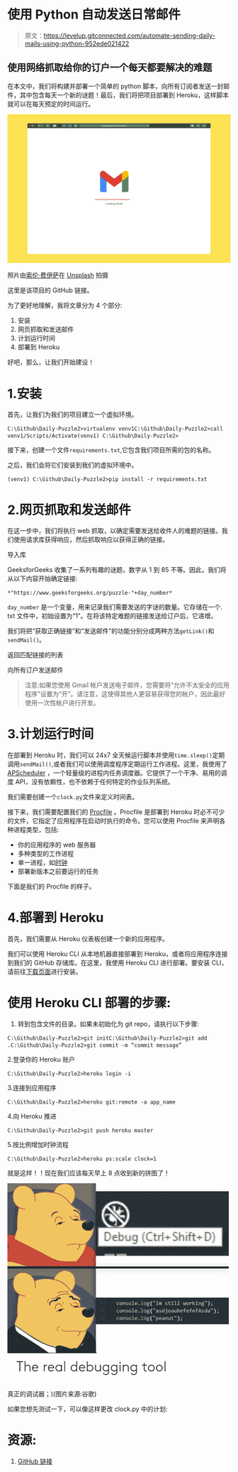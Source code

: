 # 使用 Python 自动发送日常邮件

> 原文：<https://levelup.gitconnected.com/automate-sending-daily-mails-using-python-952ede021422>

## 使用网络抓取给你的订户一个每天都要解决的难题

在本文中，我们将构建并部署一个简单的 python 脚本，向所有订阅者发送一封邮件，其中包含每天一个新的谜题！最后，我们将把项目部署到 Heroku，这样脚本就可以在每天预定的时间运行。

![](img/7591b223e9923a8320df4002749625f8.png)

照片由[索伦·费伊萨](https://unsplash.com/@solenfeyissa?utm_source=unsplash&utm_medium=referral&utm_content=creditCopyText)在 [Unsplash](https://unsplash.com/s/photos/email?utm_source=unsplash&utm_medium=referral&utm_content=creditCopyText) 拍摄

这里是该项目的 GitHub 链接。

为了更好地理解，我将文章分为 4 个部分:

1.  安装
2.  网页抓取和发送邮件
3.  计划运行时间
4.  部署到 Heroku

好吧，那么，让我们开始建设！

# 1.安装

首先，让我们为我们的项目建立一个虚拟环境。

```
C:\Github\Daily-Puzzle2>virtualenv venv1C:\Github\Daily-Puzzle2>call venv1/Scripts/Activate(venv1) C:\Github\Daily-Puzzle2>
```

接下来，创建一个文件`requirements.txt`,它包含我们项目所需的包的名称。

之后，我们会将它们安装到我们的虚拟环境中。

```
(venv1) C:\Github\Daily-Puzzle2>pip install -r requirements.txt
```

# 2.网页抓取和发送邮件

在这一步中，我们将执行 web 抓取，以确定需要发送给收件人的难题的链接。我们使用请求库获得响应，然后抓取响应以获得正确的链接。

导入库

GeeksforGeeks 收集了一系列有趣的谜题，数字从 1 到 85 不等。因此，我们将从以下内容开始确定链接:

```
*"https://www.geeksforgeeks.org/puzzle-"+day_number*
```

`day_number` 是一个变量，用来记录我们需要发送的字谜的数量。它存储在一个. txt 文件中，初始设置为“1”。在将该特定难题的链接发送给订户后，它递增。

我们将把“获取正确链接”和“发送邮件”的功能分别分成两种方法`getLink()`和`sendMail()`。

返回匹配链接的列表

向所有订户发送邮件

> 注意:如果您使用 Gmail 帐户发送电子邮件，您需要将“允许不太安全的应用程序”设置为“开”。请注意，这使得其他人更容易获得您的帐户，因此最好使用一次性帐户进行开发。

# 3.计划运行时间

在部署到 Heroku 时，我们可以 24x7 全天候运行脚本并使用`time.sleep()`定期调用`sendMail()`,或者我们可以使用调度程序定期运行工作进程。这里，我使用了 [APScheduler](https://devcenter.heroku.com/articles/clock-processes-python) ，一个轻量级的进程内任务调度器。它提供了一个干净、易用的调度 API，没有依赖性，也不依赖于任何特定的作业队列系统。

我们需要创建一个`clock.py`文件来定义时间表。

接下来，我们需要配置我们的 [Procfile](https://devcenter.heroku.com/articles/procfile) 。Procfile 是部署到 Heroku 时必不可少的文件，它指定了应用程序在启动时执行的命令。您可以使用 Procfile 来声明各种进程类型，包括:

*   你的应用程序的 web 服务器
*   多种类型的工作进程
*   单一进程，如[时钟](https://devcenter.heroku.com/articles/scheduled-jobs-custom-clock-processes)
*   部署新版本之前要运行的任务

下面是我们的 Procfile 的样子。

# 4.部署到 Heroku

首先，我们需要从 Heroku 仪表板创建一个新的应用程序。

我们可以使用 Heroku CLI 从本地机器直接部署到 Heroku，或者将应用程序连接到我们的 GitHub 存储库。在这里，我使用 Heroku CLI 进行部署。要安装 CLI，请前往[下载页面](https://devcenter.heroku.com/articles/heroku-cli)进行安装。

# 使用 Heroku CLI 部署的步骤:

1.  转到包含文件的目录。如果未初始化为 git repo，请执行以下步骤:

```
C:\Github\Daily-Puzzle2>git initC:\Github\Daily-Puzzle2>git add .C:\Github\Daily-Puzzle2>git commit -m “commit message”
```

2.登录你的 Heroku 账户

```
C:\Github\Daily-Puzzle2>heroku login -i
```

3.连接到应用程序

```
C:\Github\Daily-Puzzle2>heroku git:remote -a app_name
```

4.向 Heroku 推进

```
C:\Github\Daily-Puzzle2>git push heroku master
```

5.按比例增加时钟流程

```
C:\Github\Daily-Puzzle2>heroku ps:scale clock=1
```

就是这样！！现在我们应该每天早上 8 点收到新的拼图了！

![](img/c7a26880d5cc999ab7922c6ac569909c.png)

真正的调试器；)(图片来源:谷歌)

如果您想先测试一下，可以像这样更改 clock.py 中的计划:

# 资源:

1.  [GitHub 链接](https://github.com/Kakarot-2000/Daily-Puzzle)
